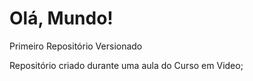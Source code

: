 # Olá, Mundo!
 Primeiro Repositório Versionado

 Repositório criado durante uma aula do Curso em Video;
